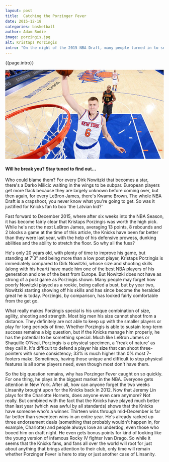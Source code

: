 ```yaml
---
layout: post
title:  Catching the Porzinger Fever
date: 2015-12-18 
categories: basketball
author: Adam Bodie
image: porzingis.jpg
alt: Kristaps Porzingis
intro: "On the night of the 2015 NBA Draft, many people turned in to see which young prospects their team would select. Though the NBA Draft was held in Barclays Center (home of the Brooklyn Nets), it's fans of the New York Knicks (who play in the Madison Square Garden, the traditional home of the draft) that are the loudest and most obnoxious. Many of their fans don't know a whole lot about all the prospects, mostly knowing those they see on TV, i.e. those who play for big time college basketball teams, which is why, when the New York Knicks selected a young Latvian kid named Kristaps Porzingis, they loudly booed the selection."
---
```




<div class="article">
<p>{{page.intro}}</p>


<div class="blog-pic" style="float: left">
<img src="/img/porzingis.jpg" data-toggle="tooltip" title="Will he break you?  Stay tuned to find out..." class="image block img-responsive">
	<h4>Will he break you?  Stay tuned to find out...</h4>
</div>

<p>Who could blame them?  For every Dirk Nowitzki that becomes a star, there's a Darko Milicic waiting in the wings to be subpar.  European players get more flack because they are largely unknown before coming over, but then again, for every LeBron James, there's Kwame Brown.  The whole NBA Draft is a crapshoot, you never know what you're going to get.  So was it justified for Knicks fan to boo 'the Latvian kid?'</p>

<p>Fast forward to December 2015, where after six weeks into the NBA Season, it has become fairly clear that Kristaps Porzingis was worth the high pick.  While he's not the next LeBron James, averaging 13 points, 8 rebounds and 2 blocks a game at the time of this article, the Knicks have been far better than they were last year, with the help of his defensive prowess, dunking abilities and the ability to stretch the floor.  So why all the fuss?</p>

<p>He's only 20 years old, with plenty of time to improve his game, but standing at 7'3” and being more than a low post player, Kristaps Porzingis is immediately compared to Dirk Nowitzki, whose size and shooting skills (along with his heart) have made him one of the best NBA players of his generation and one of the best from Europe.  But Nowitzki does not have as strong of a post game as Porzingis shown.  Many people may forget how poorly Nowitzki played as a rookie, being called a bust, but by year two, Nowitzki starting showing off his skills and has since become the heralded great he is today.  Porzingis, by comparison, has looked fairly comfortable from the get go.</p>

<p>What really makes Porzingis special is his unique combination of size, agility, shooting and strength.  Most big men his size cannot shoot from a distance.  They definitely are not able to keep up with the smaller players or play for long periods of time.  Whether Porzingis is able to sustain long-term success remains a big question, but if the Knicks manage him properly, he has the potential to be something special.  Much like LeBron James or Shaquille O'Neal, Porzingis is a physical specimen, a 'freak of nature' as they call it.  It's difficult to defend a player his size that can shoot three-pointers with some consistency; 33% is much higher than 0% most 7-footers make.  Sometimes, having those unique and difficult to stop physical features is all some players need, even though most don't have them.</p>

<p>So the big question remains, why has Porzinger Fever caught on so quickly.  For one thing, he plays in the biggest market in the NBA.  Everyone gets attention in New York.  After all, how can anyone forget the two weeks Linsanity brought upon for the Knicks back in 2012.  Now that Jeremy Lin plays for the Charlotte Hornets, does anyone even care anymore?  Not really.  But combined with the fact that the Knicks have played much better than last year (which was awful by all standards) shows that the Knicks have someone who's a winner.  Thirteen wins through mid-December is far far better than seventeen wins in an entire year.  He's already racked up three endorsement deals (something that probably wouldn't happen in, for example, Charlotte) and people always love an underdog, even those who booed him on draft night.  He even gets bonus points for kind of looking like the young version of infamous Rocky IV fighter Ivan Drago.  So while it seems that the Knicks fans, and fans all over the world will root for just about anything that brings attention to their club, only time will remain whether Porzinger Fever is here to stay or just another case of Linsanity.</p>

</div>